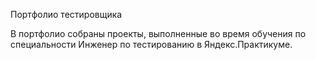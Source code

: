 Портфолио тестировщика

В портфолио собраны проекты, выполненные во время обучения по специальности Инженер по тестированию в Яндекс.Практикуме.
